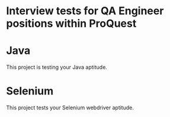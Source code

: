 Interview tests for QA Engineer positions within ProQuest
========

# Java
This project is testing your Java aptitude.

# Selenium
This project tests your Selenium webdriver aptitude.
